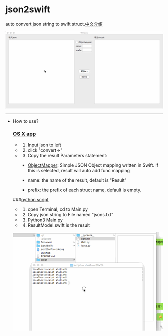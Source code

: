 # json2swift

auto convert json string to swift struct.[中文介绍](./Document/README_chs.md)

![demo](./Document/demo.gif)



***

- How to use?

  ### [OS X app](https://pan.baidu.com/s/1skW4Jxj)

  - 1. Input json to left

  - 2. click "convert=>"

  - 3. Copy the result
      Parameters statement:

    -  [ObjectMapper](https://github.com/Hearst-DD/ObjectMapper): Simple JSON Object mapping written in Swift. If this is selected, result will auto add func mapping

    -  name: the name of the result, default is "Result"

    -  prefix: the prefix of each struct name, default is empty.


  ###[python script](./script)

   - 1. open Terminal, cd to Main.py

   - 2. Copy json string to File named "jsons.txt"

   - 3. Python3 Main.py

   - 4. ResultModel.swift is the result

   ![](./Document/terminal_ope.gif)